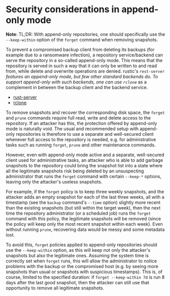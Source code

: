 # Security considerations in append-only mode

**Note**: TL;DR: With append-only repositories, one should specifically use the
`--keep-within` option of the `forget` command when removing snapshots.

To prevent a compromised backup client from deleting its backups (for example
due to a ransomware infection), a repository service/backend can serve the
repository in a so-called append-only mode. This means that the repository is
served in such a way that it can only be written to and read from, while delete
and overwrite operations are denied. rustic's `rest-server` *features an
append-only mode, but few other standard backends do. To support append-only
with such backends, one can use `rclone`* as a complement in between the backup
client and the backend service.

- [rust-server](https://github.com/rustic-rs/rust-server/)
- [rclone](https://rclone.org/commands/rclone_serve_restic/)

To remove snapshots and recover the corresponding disk space, the `forget` and
`prune` commands require full read, write and delete access to the repository.
If an attacker has this, the protection offered by append-only mode is naturally
void. The usual and recommended setup with append-only repositories is therefore
to use a separate and well-secured client whenever full access to the repository
is needed, e.g. for administrative tasks such as running `forget`, `prune` and
other maintenance commands.

However, even with append-only mode active and a separate, well-secured client
used for administrative tasks, an attacker who is able to add garbage snapshots
to the repository could bring the snapshot list into a state where all the
legitimate snapshots risk being deleted by an unsuspecting administrator that
runs the `forget` command with certain `--keep-*` options, leaving only the
attacker's useless snapshots.

For example, if the `forget` policy is to keep three weekly snapshots, and the
attacker adds an empty snapshot for each of the last three weeks, all with a
timestamp (see the `backup` command's `--time` option) slightly more recent than
the existing snapshots (but still within the target week), then the next time
the repository administrator (or a scheduled job) runs the `forget` command with
this policy, the legitimate snapshots will be removed (since the policy will
keep only the most recent snapshot within each week). Even without running
`prune`, recovering data would be messy and some metadata lost.

To avoid this, `forget` policies applied to append-only repositories should use
the `--keep-within` option, as this will keep not only the attacker's snapshots
but also the legitimate ones. Assuming the system time is correctly set when
`forget` runs, this will allow the administrator to notice problems with the
backup or the compromised host (e.g. by seeing more snapshots than usual or
snapshots with suspicious timestamps). This is, of course, limited to the
specified duration: if `forget --keep-within 7d` is run 8 days after the last
good snapshot, then the attacker can still use that opportunity to remove all
legitimate snapshots.
